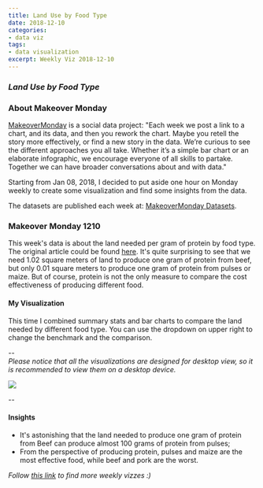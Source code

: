 ```yaml
---
title: Land Use by Food Type
date: 2018-12-10
categories:
- data viz
tags:
- data visualization
excerpt: Weekly Viz 2018-12-10
---
```


### *Land Use by Food Type*


### About Makeover Monday

[MakeoverMonday](http://www.makeovermonday.co.uk/) is a social data project:
"Each week we post a link to a chart, and its data, and then you rework the chart.
Maybe you retell the story more effectively, or find a new story in the data.
We’re curious to see the different approaches you all take. Whether it’s a simple bar chart or an elaborate infographic, we encourage everyone of all skills to partake.
Together we can have broader conversations about and with data."

Starting from Jan 08, 2018, I decided to put aside one hour on Monday weekly to create some visualization and find some insights from the data.

The datasets are published each week at: [MakeoverMonday Datasets](http://www.makeovermonday.co.uk/data/).

### Makeover Monday 1210

This week's data is about the land needed per gram of protein by food type. The original article could be found [here](https://ourworldindata.org/yields-and-land-use-in-agriculture). It's quite surprising to see that we need 1.02 square meters of land to produce one gram of protein from beef, but only 0.01 square meters to produce one gram of protein from pulses or maize. But of course, protein is not the only measure to compare the cost effectiveness of producing different food.  

#### My Visualization

This time I combined summary stats and bar charts to compare the land needed by different food type. You can use the dropdown on upper right to change the benchmark and the comparison.    

--  
*Please notice that all the visualizations are designed for desktop view, so it is recommended to view them on a desktop device.*  

<div class='tableauPlaceholder' id='viz1544506812129' style='position: relative'>
<noscript><a href='#'>
  <img alt=' ' src='https:&#47;&#47;public.tableau.com&#47;static&#47;images&#47;Ma&#47;MakeOverMonday1210&#47;LandUsebyFood&#47;1_rss.png' style='border: none' />
</a></noscript>
<object class='tableauViz'  style='display:none;'><param name='host_url' value='https%3A%2F%2Fpublic.tableau.com%2F' />
  <param name='embed_code_version' value='3' />
  <param name='site_root' value='' />
  <param name='name' value='MakeOverMonday1210&#47;LandUsebyFood' />
  <param name='tabs' value='no' />
  <param name='toolbar' value='yes' />
  <param name='static_image' value='https:&#47;&#47;public.tableau.com&#47;static&#47;images&#47;Ma&#47;MakeOverMonday1210&#47;LandUsebyFood&#47;1.png' />
  <param name='animate_transition' value='yes' />
  <param name='display_static_image' value='yes' />
  <param name='display_spinner' value='yes' />
  <param name='display_overlay' value='yes' />
  <param name='display_count' value='yes' />
</object></div>            
<script type='text/javascript'>          
  var divElement = document.getElementById('viz1544506812129');      
  var vizElement = divElement.getElementsByTagName('object')[0];    
  vizElement.style.width='800px';vizElement.style.height='627px';        
  var scriptElement = document.createElement('script');                 
  scriptElement.src = 'https://public.tableau.com/javascripts/api/viz_v1.js';    
  vizElement.parentNode.insertBefore(scriptElement, vizElement);               
</script>  


--  

#### Insights
* It's astonishing that the land needed to produce one gram of protein from Beef can produce almost 100 grams of protein from pulses;  
* From the perspective of producing protein, pulses and maize are the most effective food, while beef and pork are the worst.  


*Follow [this link](https://yudong-94.github.io/personal-website/project/MakeOverMonday2018/) to find more weekly vizzes :)*